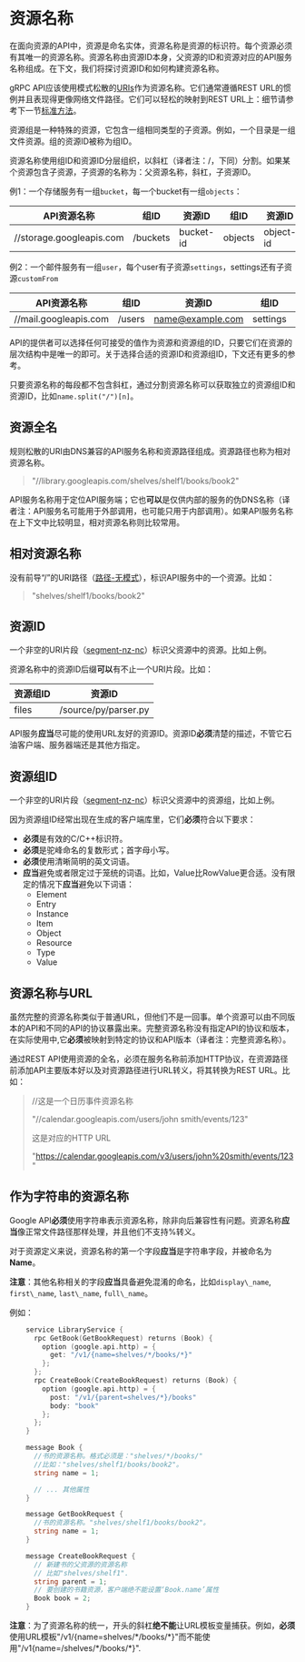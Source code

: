 # 资源名称

在面向资源的API中，资源是命名实体，资源名称是资源的标识符。每个资源必须有其唯一的资源名称。资源名称由资源ID本身，父资源的ID和资源对应的API服务名称组成。在下文，我们将探讨资源ID和如何构建资源名称。

gRPC API应该使用模式松散的[URIs](http://tools.ietf.org/html/rfc3986)作为资源名称。它们通常遵循REST URL的惯例并且表现得更像网络文件路径。它们可以轻松的映射到REST URL上：细节请参考下一节[标准方法](04-标准方法.md)。

资源组是一种特殊的资源，它包含一组相同类型的子资源。例如，一个目录是一组文件资源。组的资源ID被称为组ID。

资源名称使用组ID和资源ID分层组织，以斜杠（译者注：/，下同）分割。如果某个资源包含子资源，子资源的名称为：父资源名称，斜杠，子资源ID。

例1：一个存储服务有一组`bucket`，每一个bucket有一组`objects`：


| API资源名称              | 组ID     | 资源ID    | 组ID    | 资源ID    |
| ------------------------ | -------- | --------- | ------- | --------- |
| //storage.googleapis.com | /buckets | bucket-id | objects | object-id |

例2：一个邮件服务有一组`user`，每个user有子资源`settings`，settings还有子资源`customFrom`

| API资源名称           | 组ID   | 资源ID           | 组ID     | 资源ID     |
| --------------------- | ------ | ---------------- | -------- | ---------- |
| //mail.googleapis.com | /users | name@example.com | settings | customFrom |

API的提供者可以选择任何可接受的值作为资源和资源组的ID，只要它们在资源的层次结构中是唯一的即可。关于选择合适的资源ID和资源组ID，下文还有更多的参考。

只要资源名称的每段都不包含斜杠，通过分割资源名称可以获取独立的资源组ID和资源ID，比如`name.split("/")[n]`。

## 资源全名
规则松散的URI由DNS兼容的API服务名称和资源路径组成。资源路径也称为相对资源名称。

> "//library.googleapis.com/shelves/shelf1/books/book2"

API服务名称用于定位API服务端；它也**可以**是仅供内部的服务的伪DNS名称（译者注：API服务名可能用于外部调用，也可能只用于内部调用）。如果API服务名称在上下文中比较明显，相对资源名称则比较常用。

## 相对资源名称
没有前导“/”的URI路径（[路径-无模式](http://tools.ietf.org/html/rfc3986#appendix-A)），标识API服务中的一个资源。比如：
> "shelves/shelf1/books/book2"

## 资源ID
一个非空的URI片段（[segment-nz-nc](http://tools.ietf.org/html/rfc3986#appendix-A)）标识父资源中的资源。比如上例。

资源名称中的资源ID后缀**可以**有不止一个URI片段。比如：


| 资源组ID | 资源ID               |
| -------- | -------------------- |
| files    | /source/py/parser.py |

API服务**应当**尽可能的使用URL友好的资源ID。资源ID**必须**清楚的描述，不管它石油客户端、服务器端还是其他方指定。

## 资源组ID
一个非空的URI片段（[segment-nz-nc](http://tools.ietf.org/html/rfc3986#appendix-A)）标识父资源中的资源组，比如上例。

因为资源组ID经常出现在生成的客户端库里，它们**必须**符合以下要求：
- **必须**是有效的C/C++标识符。
- **必须**是驼峰命名的复数形式；首字母小写。
- **必须**使用清晰简明的英文词语。
- **应当**避免或者限定过于笼统的词语。比如，Value比RowValue更合适。没有限定的情况下**应当**避免以下词语：
   - Element
   - Entry
   - Instance
   - Item
   - Object
   - Resource
   - Type
   - Value

## 资源名称与URL
虽然完整的资源名称类似于普通URL，但他们不是一回事。单个资源可以由不同版本的API和不同的API的协议暴露出来。完整资源名称没有指定API的协议和版本，在实际使用中,它**必须**被映射到特定的协议和API版本（译者注：完整资源名称）。

通过REST API使用资源的全名，必须在服务名称前添加HTTP协议，在资源路径前添加API主要版本好以及对资源路径进行URL转义，将其转换为REST URL。比如：

> //这是一个日历事件资源名称
>
>"//calendar.googleapis.com/users/john smith/events/123"
>
> 这是对应的HTTP URL
>
> "https://calendar.googleapis.com/v3/users/john%20smith/events/123"

## 作为字符串的资源名称
Google API**必须**使用字符串表示资源名称，除非向后兼容性有问题。资源名称**应当**像正常文件路径那样处理，并且他们不支持%转义。

对于资源定义来说，资源名称的第一个字段**应当**是字符串字段，并被命名为**Name**。

**注意**：其他名称相关的字段**应当**具备避免混淆的命名，比如`display\_name`, `first\_name`, `last\_name`, `full\_name`。

例如：
```go
    service LibraryService {
      rpc GetBook(GetBookRequest) returns (Book) {
        option (google.api.http) = {
          get: "/v1/{name=shelves/*/books/*}"
        };
      };
      rpc CreateBook(CreateBookRequest) returns (Book) {
        option (google.api.http) = {
          post: "/v1/{parent=shelves/*}/books"
          body: "book"
        };
      };
    }

    message Book {
      //书的资源名称。格式必须是："shelves/*/books/"
      //比如："shelves/shelf1/books/book2"。
      string name = 1;

      // ... 其他属性
    }

    message GetBookRequest {
      //书的资源名称。"shelves/shelf1/books/book2"。
      string name = 1;
    }

    message CreateBookRequest {
      // 新建书的父资源的资源名称
      // 比如"shelves/shelf1".
      string parent = 1;
      // 要创建的书籍资源，客户端绝不能设置‘Book.name’属性
      Book book = 2;
    }
 ```
**注意**：为了资源名称的统一，开头的斜杠**绝不能**让URL模板变量捕获。例如，**必须**使用URL模板"/v1/{name=shelves/\*/books/\*}"而不能使用"/v1{name=/shelves/\*/books/\*}".
